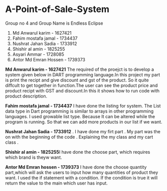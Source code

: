 # A-Point-of-Sale-System

Group no 4 and Group Name is Endless Eclipse

1. Md Anwarul karim - 1627421
2. Fahim mostafa jamal - 1734437
3. Nushrat Jahan Sadia - 1733912
4. Shishir al amin - 1825255
5. Asyari Ammar - 1728085
6. Antor Md Emran Hossen - 1739373

**Md Anwarul karim - 1627421**
The required of the proejct is to develop a system given below in DART programming language.In this project my part is print the recipt and give discount and gst of the product. So it quite diffcult to get together in function.The user can see the product price and product recipt with GST and discount.In this it shows how to run code with product description.     

**Fahim mostafa jamal - 1734437**
I have done the listing for system. The List data type in Dart programming is similar to arrays in other programming languages. I used growable list type. Because It can be altered while the program is running. So that we can add more products in our list if we want. 

 **Nushrat Jahan Sadia - 1733912** . I have done my firt part . My part was the on with the beginning of the code . Explaining the my class and my cart class . 

**Shishir al amin - 1825255**I have done the choose  part, which requires which brand is theyw want.

**Antor Md Emran hossen - 1739373** I have done the choose quantity part,which will ask  the users to input how many quantities of product they want. I used the if statement with a condition. If the condition is true it will return the value to the main which user has input.  

